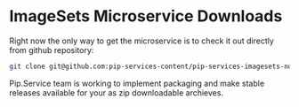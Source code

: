 # ImageSets Microservice Downloads

Right now the only way to get the microservice is to check it out directly from github repository:

```bash
git clone git@github.com:pip-services-content/pip-services-imagesets-node.git
```

Pip.Service team is working to implement packaging and make stable releases available for your 
as zip downloadable archieves.